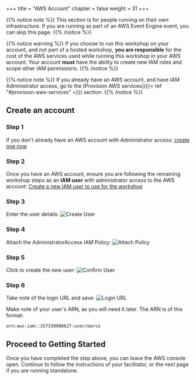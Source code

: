 +++
title = "AWS Account"
chapter = false
weight = 31
+++

{{% notice note %}}
This section is for people running on their own infrastructure.  If you are running as part of an AWS Event Engine event, you can skip this page.
{{% /notice %}}

{{% notice warning %}}
If you choose to run this workshop on your account, and not part of a hosted workshop, __you are responsible__ for the cost of the AWS services used while running this workshop in your AWS account.
Your account __must__ have the ability to create new IAM roles and scope other IAM permissions.
{{% /notice %}}

{{% notice note %}}
If you already have an AWS account, and have IAM Administrator access, go to the
[Provision AWS services]({{< ref "#provision-aws-services" >}}) section.
{{% /notice %}}



## Create an account 

### Step 1
If you don't already have an AWS account with Administrator access: [create
one now](http://docs.aws.amazon.com/connect/latest/adminguide/gettingstarted.html#sign-up-for-aws)

### Step 2
Once you have an AWS account, ensure you are following the remaining workshop steps
as an **IAM user** with administrator access to the AWS account:
[Create a new IAM user to use for the workshop](https://console.aws.amazon.com/iam/home?region=us-east-1#/users$new)

### Step 3
Enter the user details:
![Create User](../images/iam-1-create-user.png)

### Step 4
Attach the AdministratorAccess IAM Policy:
![Attach Policy](../images/iam-2-attach-policy.png)

### Step 5
Click to create the new user:
![Confirm User](../images/iam-3-create-user.png)

### Step 6
Take note of the login URL and save:
![Login URL](../images/iam-4-save-url.png)

Make note of your user's ARN, as you will need it later.  The ARN is of this format:

```
arn:aws:iam::157339908627:user/marco
```

## Proceed to Getting Started
Once you have completed the step above, you can leave the AWS console open.  Continue to follow the instructions of your facilitator, or the next page if you are running standalone.
